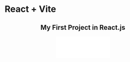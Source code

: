 # React + Vite

  <h2 align="center">My First Project in React.js</h2>
  
<p align="center">
  <img src="./logo-jeep.png" alt="jeep">
</p>
